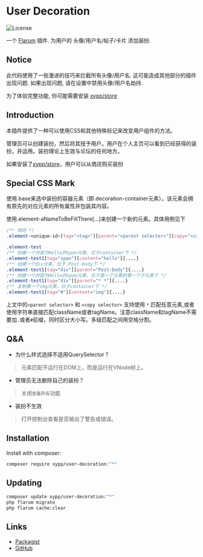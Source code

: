 # User Decoration

![License](https://img.shields.io/badge/license-MIT-blue.svg)

一个 [Flarum](http://flarum.org) 插件. 为用户的 头像/用户名/帖子/卡片 添加装扮.

## Notice

此代码使用了一些激进的技巧来拦截所有头像/用户名. 这可能造成其他部分的插件出现问题. 如果出现问题, 请在设置中禁用头像/用户名劫持.

为了体验完整功能, 你可能需要安装 [xypp/store](https://github.com/zxy19/store)

## Introduction

本插件提供了一种可以使用CSS和其他特殊标记来改变用户组件的方法。

管理员可以创建装扮，然后将其授予用户。用户在个人主页可以看到已经获得的装扮，并运用。装扮理论上生效与论坛的任何地方。

如果安装了[xypp/store](https://github.com/zxy19/store)，用户可以从商店购买装扮

## Special CSS Mark

使用.base来选中装扮的容器元素（即.decoration-container元素）。该元素会拥有原先的对应元素的所有属性并包装其内容。

使用.element-aNameToBeFillThere[...]来创建一个新的元素。具体用例见下

```css
/** 规则 */
.element-<unique-id>[tag="<tag>"][parent="<parent selector>"][copy="<copy selector>"][after="<after selector>"][content="<content>"][class="<class>"]

.element-test
/** 创建一个内容为Hello的span元素，位于container下 */
.element-test1[tag="span"][content="hello"]{....}
/** 创建一个div元素，位于.Post-body下 */
.element-test1[tag="div"][parent="Post-body"]{....}
/** 创建一个内容为Hello的span元素，位于第一个元素的第一个子元素下 */
.element-test1[tag="div"][parent="* *"]{....}
/** 复制第一个img元素，位于container下 */
.element-test1[tag="#"][content="img"]{....}
```

上文中的`<parent selector>` 和 `<copy selector>` 支持使用 `*` 匹配任意元素,或者使用字符串直接匹配className或者tagName。注意className和tagName不需要加`.`或者`#`前缀，同时区分大小写。多级匹配之间用空格分割。

## Q&A

+ 为什么样式选择不适用QuerySelector？

> 元素匹配不运行在DOM上，而是运行在VNode树上。

+ 管理员无法删除自己的装扮？

> 关闭`查看所有`功能

+ 装扮不生效

> 打开控制台查看是否输出了警告或错误。

## Installation

Install with composer:

```sh
composer require xypp/user-decoration:"*"
```

## Updating

```sh
composer update xypp/user-decoration:"*"
php flarum migrate
php flarum cache:clear
```

## Links

- [Packagist](https://packagist.org/packages/xypp/user-decoration)
- [GitHub](https://github.com/zxy19/user-decoration)

